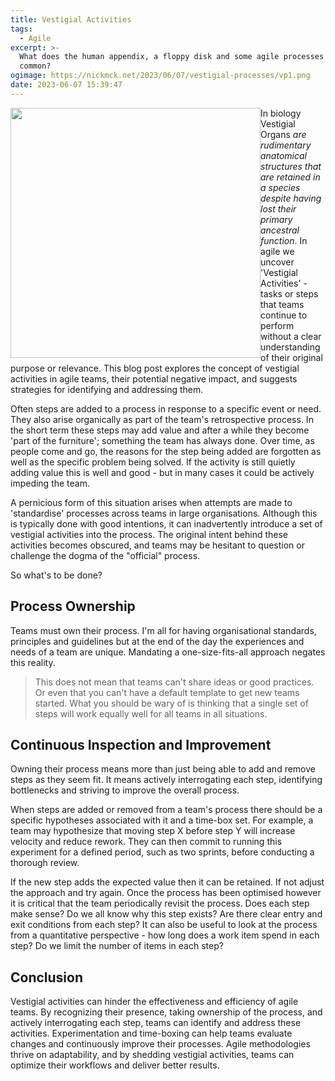 ```yaml
---
title: Vestigial Activities
tags:
  - Agile
excerpt: >-
  What does the human appendix, a floppy disk and some agile processes have in
  common?
ogimage: https://nickmck.net/2023/06/07/vestigial-processes/vp1.png
date: 2023-06-07 15:39:47
---
```



<img src="vp1.png" width="400px" style="float:left;"/>

In biology Vestigial Organs *are rudimentary anatomical structures that are retained in a species despite having lost their primary ancestral function*. In agile we uncover 'Vestigial Activities' - tasks or steps that teams continue to perform without a clear understanding of their original purpose or relevance. This blog post explores the concept of vestigial activities in agile teams, their potential negative impact, and suggests strategies for identifying and addressing them.

Often steps are added to a process in response to a specific event or need. They also arise organically as part of the team's retrospective process. In the short term these steps may add value and after a while they become 'part of the furniture'; something the team has always done. Over time, as people come and go, the reasons for the step being added are forgotten as well as the specific problem being solved. If the activity is still quietly adding value this is well and good - but in many cases it could be actively impeding the team. 

A pernicious form of this situation arises when attempts are made to 'standardise' processes across teams in large organisations. Although this is typically done with good intentions, it can inadvertently introduce a set of vestigial activities into the process. The original intent behind these activities becomes obscured, and teams may be hesitant to question or challenge the dogma of the "official" process.

So what's to be done?

## Process Ownership
Teams must own their process. I'm all for having organisational standards, principles and guidelines but at the end of the day the experiences and needs of a team are unique. Mandating a one-size-fits-all approach negates this reality. 

> This does not mean that teams can't share ideas or good practices. Or even that you can't have a default template to get new teams started. What you should be wary of is thinking that a single set of steps will work equally well for all teams in all situations.

## Continuous Inspection and Improvement
Owning their process means more than just being able to add and remove steps as they seem fit. It means actively interrogating each step, identifying bottlenecks and striving to improve the overall process.

When steps are added or removed from a team's process there should be a specific hypotheses associated with it and a time-box set. For example, a team may hypothesize that moving step X before step Y will increase velocity and reduce rework. They can then commit to running this experiment for a defined period, such as two sprints, before conducting a thorough review.

If the new step adds the expected value then it can be retained. If not adjust the approach and try again. Once the process has been optimised however it is critical that the team periodically revisit the process. Does each step make sense? Do we all know why this step exists? Are there clear entry and exit conditions from each step? It can also be useful to look at the process from a quantitative perspective - how long does a work item spend in each step? Do we limit the number of items in each step?

## Conclusion
Vestigial activities can hinder the effectiveness and efficiency of agile teams. By recognizing their presence, taking ownership of the process, and actively interrogating each step, teams can identify and address these activities. Experimentation and time-boxing can help teams evaluate changes and continuously improve their processes. Agile methodologies thrive on adaptability, and by shedding vestigial activities, teams can optimize their workflows and deliver better results.





